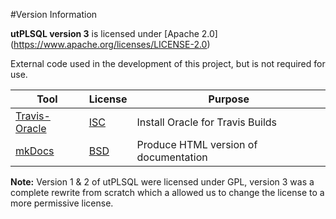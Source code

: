 #Version Information

**utPLSQL version 3** is licensed under [Apache 2.0]
(https://www.apache.org/licenses/LICENSE-2.0)

External code used in the development of this project, but is not required for use.

| Tool | License | Purpose |
| ---- | --------| --------|
| [Travis-Oracle](https://github.com/cbandy/travis-oracle) | [ISC](https://github.com/cbandy/travis-oracle/blob/master/LICENSE) | Install Oracle for Travis Builds |
| [mkDocs](http://www.mkdocs.org/) |  [BSD](http://www.mkdocs.org/about/license/) | Produce HTML version of documentation |     

**Note:** Version 1 & 2 of utPLSQL were licensed under GPL, version 3 was a complete rewrite from scratch which a allowed us to change the license to a more permissive license.
